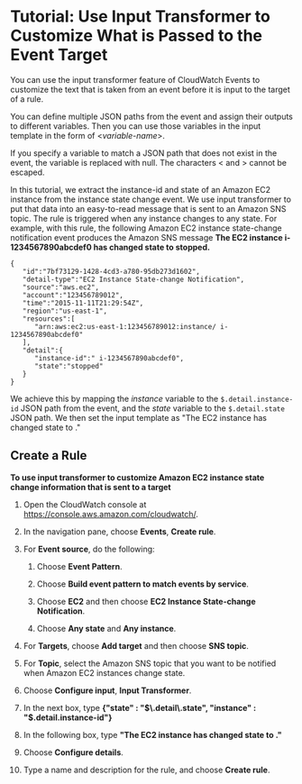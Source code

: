 # Tutorial: Use Input Transformer to Customize What is Passed to the Event Target<a name="CloudWatch-Events-Input-Transformer-Tutorial"></a>

You can use the input transformer feature of CloudWatch Events to customize the text that is taken from an event before it is input to the target of a rule\. 

You can define multiple JSON paths from the event and assign their outputs to different variables\. Then you can use those variables in the input template in the form of <*variable\-name*>\.

If you specify a variable to match a JSON path that does not exist in the event, the variable is replaced with null\. The characters < and > cannot be escaped\.

In this tutorial, we extract the instance\-id and state of an Amazon EC2 instance from the instance state change event\. We use input transformer to put that data into an easy\-to\-read message that is sent to an Amazon SNS topic\. The rule is triggered when any instance changes to any state\. For example, with this rule, the following Amazon EC2 instance state\-change notification event produces the Amazon SNS message **The EC2 instance i\-1234567890abcdef0 has changed state to stopped\.**

```
{
   "id":"7bf73129-1428-4cd3-a780-95db273d1602",
   "detail-type":"EC2 Instance State-change Notification",
   "source":"aws.ec2",
   "account":"123456789012",
   "time":"2015-11-11T21:29:54Z",
   "region":"us-east-1",
   "resources":[
      "arn:aws:ec2:us-east-1:123456789012:instance/ i-1234567890abcdef0"
   ],
   "detail":{
      "instance-id":" i-1234567890abcdef0",
      "state":"stopped"
   }
}
```

We achieve this by mapping the *instance* variable to the `$.detail.instance-id` JSON path from the event, and the *state* variable to the `$.detail.state` JSON path\. We then set the input template as "The EC2 instance <instance> has changed state to <state>\."

## Create a Rule<a name="input-transformer-create-rule"></a>

**To use input transformer to customize Amazon EC2 instance state change information that is sent to a target**

1. Open the CloudWatch console at [https://console\.aws\.amazon\.com/cloudwatch/](https://console.aws.amazon.com/cloudwatch/)\.

1. In the navigation pane, choose **Events**, **Create rule**\.

1. For **Event source**, do the following:

   1. Choose **Event Pattern**\.

   1. Choose **Build event pattern to match events by service**\.

   1. Choose **EC2** and then choose **EC2 Instance State\-change Notification**\.

   1. Choose **Any state** and **Any instance**\.

1. For **Targets**, choose **Add target** and then choose **SNS topic**\.

1. For **Topic**, select the Amazon SNS topic that you want to be notified when Amazon EC2 instances change state\.

1. Choose **Configure input**, **Input Transformer**\.

1. In the next box, type **\{"state" : "$\.detail\.state", "instance" : "$\.detail\.instance\-id"\}**

1. In the following box, type **"The EC2 instance <instance> has changed state to <state>\."**

1. Choose **Configure details**\.

1. Type a name and description for the rule, and choose **Create rule**\.
